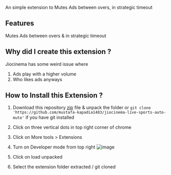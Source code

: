 An simple extension to Mutes Ads between overs, in strategic timeout

## Features

Mutes Ads between overs & in strategic timeout

## Why did I create this extension ?

Jiocinema has some weird issue where

1. Ads play with a higher volume
2. Who likes ads anyways

## How to Install this Extension ?

1. Download this repository [zip](https://github.com/mustafa-kapadia1483/jiocinema-live-sports-auto-mute/archive/refs/heads/main.zip) file & unpack the folder or `git clone 'https://github.com/mustafa-kapadia1483/jiocinema-live-sports-auto-mute'` if you have git installed

2. Click on three vertical dots in top right corner of chrome
3. Click on More tools > Extensions
4. Turn on Developer mode from top right
   ![image](https://user-images.githubusercontent.com/60058032/205482712-d929ea7e-2931-4ec2-8228-6b76d255409d.png)
5. Click on load unpacked
6. Select the extension folder extracted / git cloned
